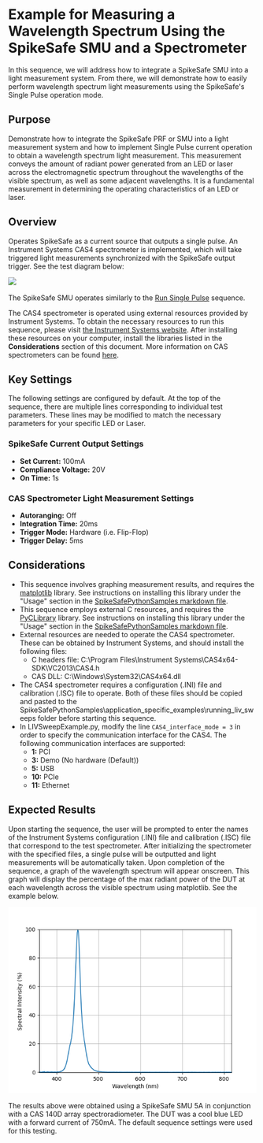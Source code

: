 # Example for Measuring a Wavelength Spectrum Using the SpikeSafe SMU and a Spectrometer

In this sequence, we will address how to integrate a SpikeSafe SMU into a light measurement system. From there, we will demonstrate how to easily perform wavelength spectrum light measurements using the SpikeSafe's Single Pulse operation mode. 

## **Purpose**
Demonstrate how to integrate the SpikeSafe PRF or SMU into a light measurement system and how to implement Single Pulse current operation to obtain a wavelength spectrum light measurement. This measurement conveys the amount of radiant power generated from an LED or laser across the electromagnetic spectrum throughout the wavelengths of the visible spectrum, as well as some adjacent wavelengths. It is a fundamental measurement in determining the operating characteristics of an LED or laser.

## Overview 
Operates SpikeSafe as a current source that outputs a single pulse. An Instrument Systems CAS4 spectrometer is implemented, which will take triggered light measurements synchronized with the SpikeSafe output trigger. See the test diagram below:

![](liv_sweep_test_diagram.png)

The SpikeSafe SMU operates similarly to the [Run Single Pulse](../../run_spikesafe_operating_modes/run_single_pulse) sequence. 

The CAS4 spectrometer is operated using external resources provided by Instrument Systems. To obtain the necessary resources to run this sequence, please visit [the Instrument Systems website](https://www.instrumentsystems.com/en/products/software/sdk-spectrometer/). After installing these resources on your computer, install the libraries listed in the **Considerations** section of this document. More information on CAS spectrometers can be found [here](https://www.instrumentsystems.com/en/products/spectrometers/).


## Key Settings 
The following settings are configured by default. At the top of the sequence, there are multiple lines corresponding to individual test parameters. These lines may be modified to match the necessary parameters for your specific LED or Laser.

### SpikeSafe Current Output Settings
- **Set Current:** 100mA
- **Compliance Voltage:** 20V
- **On Time:** 1s

### CAS Spectrometer Light Measurement Settings
- **Autoranging:** Off
- **Integration Time:** 20ms
- **Trigger Mode:** Hardware (i.e. Flip-Flop)
- **Trigger Delay:** 5ms

## Considerations
- This sequence involves graphing measurement results, and requires the [matplotlib](https://matplotlib.org/) library. See instructions on installing this library under the "Usage" section in the [SpikeSafePythonSamples markdown file](/README.md#installing-matplotlib-package).
- This sequence employs external C resources, and requires the [PyCLibrary](https://pyclibrary.readthedocs.io/en/latest/) library. See instructions on installing this library under the "Usage" section in the [SpikeSafePythonSamples markdown file](/README.md#installing-pyclibrary-package).
- External resources are needed to operate the CAS4 spectrometer. These can be obtained by Instrument Systems, and should install the following files:
    - C headers file: C:\Program Files\Instrument Systems\CAS4x64-SDK\VC2013\CAS4.h
    - CAS DLL: C:\Windows\System32\CAS4x64.dll
- The CAS4 spectrometer requires a configuration (.INI) file and calibration (.ISC) file to operate. Both of these files should be copied and pasted to the SpikeSafePythonSamples\application_specific_examples\running_liv_sweeps folder before starting this sequence.
- In LIVSweepExample.py, modify the line `CAS4_interface_mode = 3` in order to specify the communication interface for the CAS4. The following communication interfaces are supported:
    - **1:** PCI
    - **3:** Demo (No hardware (Default))
    - **5:** USB
    - **10:** PCIe
    - **11:** Ethernet

## Expected Results
Upon starting the sequence, the user will be prompted to enter the names of the Instrument Systems configuration (.INI) file and calibration (.ISC) file that correspond to the test spectrometer. After initializing the spectrometer with the specified files, a single pulse will be outputted and light measurements will be automatically taken. Upon completion of the sequence, a graph of the wavelength spectrum will appear onscreen. This graph will display the percentage of the max radiant power of the DUT at each wavelength across the visible spectrum using matplotlib. See the example below.

![](spectrum_output.png)

The results above were obtained using a SpikeSafe SMU 5A in conjunction with a CAS 140D array spectroradiometer. The DUT was a cool blue LED with a forward current of 750mA. The default sequence settings were used for this testing.


